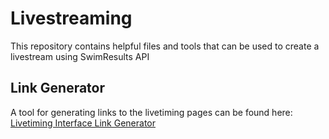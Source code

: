 # Livestreaming
This repository contains helpful files and tools that can be used to create a livestream using SwimResults API

## Link Generator
A tool for generating links to the livetiming pages can be found here:
[Livetiming Interface Link Generator](https://swimresults.github.io/Livestreaming/src/stream-ui/)
